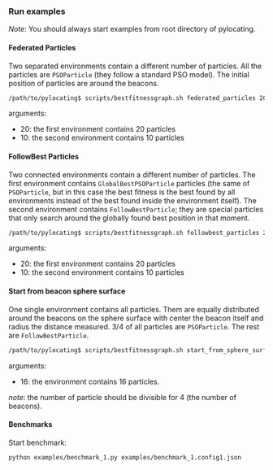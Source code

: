 ### Run examples

*Note*: You should always start examples from root directory of pylocating.

#### Federated Particles

Two separated environments contain a different number of particles.
All the particles are `PSOParticle` (they follow a standard PSO model).
The initial position of particles are around the beacons.

```bash
/path/to/pylocating$ scripts/bestfitnessgraph.sh federated_particles 20 10
```

arguments:
  - 20: the first environment contains 20 particles
  - 10: the second environment contains 10 particles


#### FollowBest Particles

Two connected environments contain a different number of particles.
The first environment contains `GlobalBestPSOParticle` particles (the same of
`PSOParticle`, but in this case the best fitness is the best found by all
environments instead of the best found inside the environment itself).
The second environment contains `FollowBestParticle`; they are special
particles that only search around the globally found best position in that
moment.

```bash
/path/to/pylocating$ scripts/bestfitnessgraph.sh followbest_particles 20 10
```

arguments:
  - 20: the first environment contains 20 particles
  - 10: the second environment contains 10 particles


#### Start from beacon sphere surface

One single environment contains all particles.
Them are equally distributed around the beacons on the sphere surface with
center the beacon itself and radius the distance measured.
3/4 of all particles are `PSOParticle`. The rest are `FollowBestParticle`.

```bash
/path/to/pylocating$ scripts/bestfitnessgraph.sh start_from_sphere_surface 16
```

arguments:
  - 16: the environment contains 16 particles.

*note*: the number of particle should be divisible for 4 (the number of
 beacons).


#### Benchmarks

Start benchmark:

```bash
python examples/benchmark_1.py examples/benchmark_1.config1.json
```
